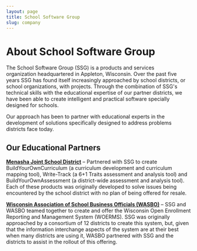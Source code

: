 ```yaml
---
layout: page
title: School Software Group
slug: company
---
```


# About School Software Group

The School Software Group (SSG) is a products and services organization headquartered in Appleton, Wisconsin. Over the past five years SSG has found itself increasingly approached by school districts, or school organizations, with projects. Through the combination of SSG's technical skills with the educational expertise of our partner districts, we have been able to create intelligent and practical software specially designed for schools.

Our approach has been to partner with educational experts in the development of solutions specifically designed to address problems districts face today.

## Our Educational Partners

**[Menasha Joint School District](http://www.mjsd.k12.wi.us)** – Partnered with SSG to create BuildYourOwnCurriculum (a curriculum development and curriculum mapping tool), Write-Track (a 6+1 Traits assessment and analysis tool) and BuildYourOwnAssessment (a district-wide assessment and analysis tool). Each of these products was originally developed to solve issues being encountered by the school district with no plan of being offered for resale.

**[Wisconsin Association of School Business Officials (WASBO)](http://wasbo.com)** – SSG and WASBO teamed together to create and offer the Wisconsin Open Enrollment Reporting and Management System (WOERMS). SSG was originally approached by a consortium of 12 districts to create this system, but, given that the information interchange aspects of the system are at their best when many districts are using it, WASBO partnered with SSG and the districts to assist in the rollout of this offering.